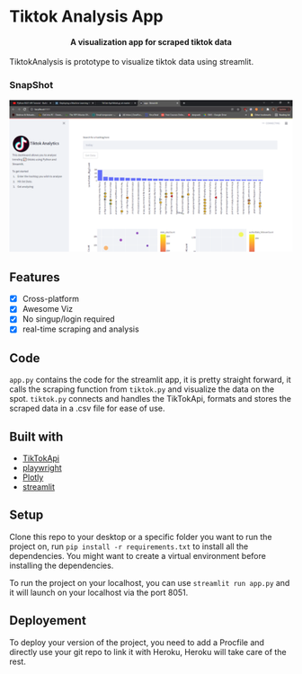# Tiktok Analysis App


<h4 align="center">A visualization app for scraped tiktok data</h4>

TiktokAnalysis is prototype to visualize tiktok data using streamlit.

### SnapShot
![A snapshot of the web application](https://github.com/MohammedSaadTAHRI/tiktokAnalysis/blob/main/tiktokanalysis/data/snapshot.PNG)

## Features

- [x] Cross-platform
- [x] Awesome Viz
- [x] No singup/login required
- [x] real-time scraping and analysis

## Code
`app.py` contains the code for the streamlit app, it is pretty straight forward, it calls the scraping function from `tiktok.py` and visualize the data on the spot.
`tiktok.py` connects and handles the TikTokApi, formats and stores the scraped data in a .csv file for ease of use.

## Built with
- [TikTokApi](https://github.com/davidteather/TikTok-Api)
- [playwright](https://playwright.dev/docs/intro)
- [Plotly](https://plotly.com/python/)
- [streamlit](https://docs.streamlit.io/)

## Setup
Clone this repo to your desktop or a specific folder you want to run the project on, run `pip install -r requirements.txt` to install all the dependencies.
You might want to create a virtual environment before installing the dependencies.

To run the project on your localhost, you can use `streamlit run app.py` and it will launch on your localhost via the port 8051.

## Deployement
To deploy your version of the project, you need to add a Procfile and  directly use your git repo to link it with Heroku, Heroku will take care of the rest.

